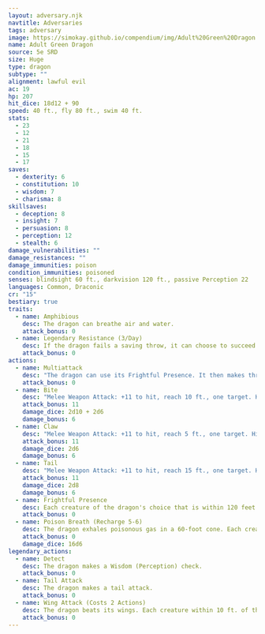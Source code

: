```yaml
---
layout: adversary.njk
navtitle: Adversaries
tags: adversary
image: https://simokay.github.io/compendium/img/Adult%20Green%20Dragon.webp
name: Adult Green Dragon
source: 5e SRD
size: Huge
type: dragon
subtype: ""
alignment: lawful evil
ac: 19
hp: 207
hit_dice: 18d12 + 90
speed: 40 ft., fly 80 ft., swim 40 ft.
stats:
  - 23
  - 12
  - 21
  - 18
  - 15
  - 17
saves:
  - dexterity: 6
  - constitution: 10
  - wisdom: 7
  - charisma: 8
skillsaves:
  - deception: 8
  - insight: 7
  - persuasion: 8
  - perception: 12
  - stealth: 6
damage_vulnerabilities: ""
damage_resistances: ""
damage_immunities: poison
condition_immunities: poisoned
senses: blindsight 60 ft., darkvision 120 ft., passive Perception 22
languages: Common, Draconic
cr: "15"
bestiary: true
traits:
  - name: Amphibious
    desc: The dragon can breathe air and water.
    attack_bonus: 0
  - name: Legendary Resistance (3/Day)
    desc: If the dragon fails a saving throw, it can choose to succeed instead.
    attack_bonus: 0
actions:
  - name: Multiattack
    desc: "The dragon can use its Frightful Presence. It then makes three attacks: one with its bite and two with its claws."
    attack_bonus: 0
  - name: Bite
    desc: "Melee Weapon Attack: +11 to hit, reach 10 ft., one target. Hit: 17 (2d10 + 6) piercing damage plus 7 (2d6) poison damage."
    attack_bonus: 11
    damage_dice: 2d10 + 2d6
    damage_bonus: 6
  - name: Claw
    desc: "Melee Weapon Attack: +11 to hit, reach 5 ft., one target. Hit: 13 (2d6 + 6) slashing damage."
    attack_bonus: 11
    damage_dice: 2d6
    damage_bonus: 6
  - name: Tail
    desc: "Melee Weapon Attack: +11 to hit, reach 15 ft., one target. Hit: 15 (2d8 + 6) bludgeoning damage."
    attack_bonus: 11
    damage_dice: 2d8
    damage_bonus: 6
  - name: Frightful Presence
    desc: Each creature of the dragon's choice that is within 120 feet of the dragon and aware of it must succeed on a DC 16 Wisdom saving throw or become frightened for 1 minute. A creature can repeat the saving throw at the end of each of its turns, ending the effect on itself on a success. If a creature's saving throw is successful or the effect ends for it, the creature is immune to the dragon's Frightful Presence for the next 24 hours .
    attack_bonus: 0
  - name: Poison Breath (Recharge 5-6)
    desc: The dragon exhales poisonous gas in a 60-foot cone. Each creature in that area must make a DC 18 Constitution saving throw, taking 56 (16d6) poison damage on a failed save, or half as much damage on a successful one.
    attack_bonus: 0
    damage_dice: 16d6
legendary_actions:
  - name: Detect
    desc: The dragon makes a Wisdom (Perception) check.
    attack_bonus: 0
  - name: Tail Attack
    desc: The dragon makes a tail attack.
    attack_bonus: 0
  - name: Wing Attack (Costs 2 Actions)
    desc: The dragon beats its wings. Each creature within 10 ft. of the dragon must succeed on a DC 19 Dexterity saving throw or take 13 (2d6 + 6) bludgeoning damage and be knocked prone. The dragon can then fly up to half its flying speed.
    attack_bonus: 0
---
```

